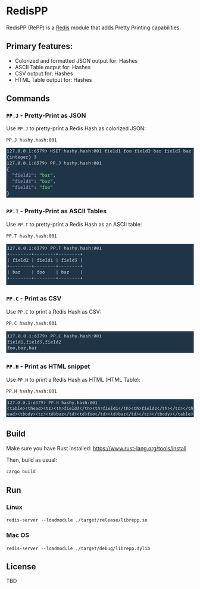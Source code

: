 # RedisPP

RedisPP (RePP) is a [Redis](https://redis.io/) module that adds Pretty Printing capabilities.

## Primary features:

* Colorized and formatted JSON output for: Hashes
* ASCII Table output for: Hashes
* CSV output for: Hashes
* HTML Table output for: Hashes

## Commands

### `PP.J` - Pretty-Print as JSON

Use `PP.J` to pretty-print a Redis Hash as colorized JSON:

```
PP.J hashy.hash:001
```

![PP.J](/docs/screenshots/pp.j.hash.png "PP.J w/ Hash")

### `PP.T` - Pretty-Print as ASCII Tables

Use `PP.T` to pretty-print a Redis Hash as an ASCII table:

```
PP.T hashy.hash:001
```

![PP.T](/docs/screenshots/pp.t.hash.png "PP.T w/ Hash")

### `PP.C` - Print as CSV

Use `PP.C` to print a Redis Hash as CSV:

```
PP.C hashy.hash:001
```

![PP.C](/docs/screenshots/pp.c.hash.png "PP.C w/ Hash")

### `PP.H` - Print as HTML snippet

Use `PP.H` to print a Redis Hash as HTML (HTML Table):

```
PP.H hashy.hash:001
```

![PP.H](/docs/screenshots/pp.h.hash.png "PP.H w/ Hash")

## Build

Make sure you have Rust installed:
https://www.rust-lang.org/tools/install

Then, build as usual:

```bash
cargo build
```

## Run

### Linux

```
redis-server --loadmodule ./target/release/librepp.so
```

### Mac OS

```
redis-server --loadmodule ./target/debug/librepp.dylib
```

## License

TBD